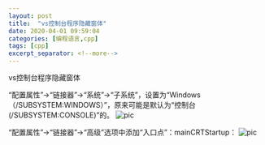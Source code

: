 ```yaml
---
layout: post
title:  "vs控制台程序隐藏窗体"
date: 2020-04-01 09:59:04
categories: [编程语言,cpp]
tags: [cpp]
excerpt_separator: <!--more-->
---
```

vs控制台程序隐藏窗体
<!--more-->

“配置属性”->“链接器”->“系统”->“子系统”，设置为“Windows（/SUBSYSTEM:WINDOWS）”，原来可能是默认为“控制台(/SUBSYSTEM:CONSOLE)”的。
![pic](/images/vs1.png)

“配置属性”->“链接器”->“高级”选项中添加“入口点”：mainCRTStartup：
![pic](/images/vs2.jpeg)